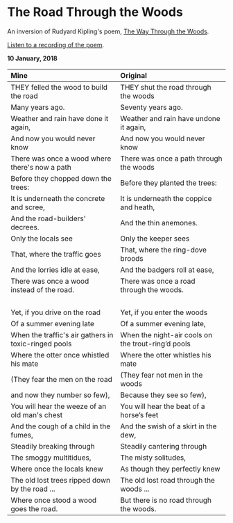 # The Road Through the Woods

An inversion of Rudyard Kipling's poem, [The Way Through the Woods](https://www.familyfriendpoems.com/poem/the-way-through-the-woods-by-rudyard-kipling).

[Listen to a recording of the poem](/assets/audio/TheRoad.wav).

**10 January, 2018**

**Mine**|**Original**
:-------|:-----------
THEY felled the wood to build the road | THEY shut the road through the woods
Many years ago. | Seventy years ago.
Weather and rain have done it again, |  Weather and rain have undone it again,
And now you would never know | And now you would never know
There was once a wood where there's now a path | There was once a path through the woods
Before they chopped down the trees: | Before they planted the trees:
It is underneath the concrete and scree, | It is underneath the coppice and heath,
And the road-builders' decrees.  | And the thin anemones.
Only the locals see | Only the keeper sees
That, where the traffic goes | That, where the ring-dove broods
And the lorries idle at ease, | And the badgers roll at ease,
There was once a wood instead of the road. | There was once a road through the woods.
&nbsp; | &nbsp;
Yet, if you drive on the road | Yet, if you enter the woods
Of a summer evening late | Of a summer evening late,
When the traffic's air gathers in toxic-ringed pools | When the night-air cools on the trout-ring’d pools
Where the otter once whistled his mate | Where the otter whistles his mate
(They fear the men on the road | (They fear not men in the woods
and now they number so few), | Because they see so few),
You will hear the weeze of an old man's chest | You will hear the beat of a horse’s feet
And the cough of a child in the fumes, | And the swish of a skirt in the dew,
Steadily breaking through | Steadily cantering through
The smoggy multitidues, | The misty solitudes,
Where once the locals knew | As though they perfectly knew
The old lost trees ripped down by the road ... | The old lost road through the woods ...
Where once stood a wood goes the road. | But there is no road through the woods.

&nbsp;